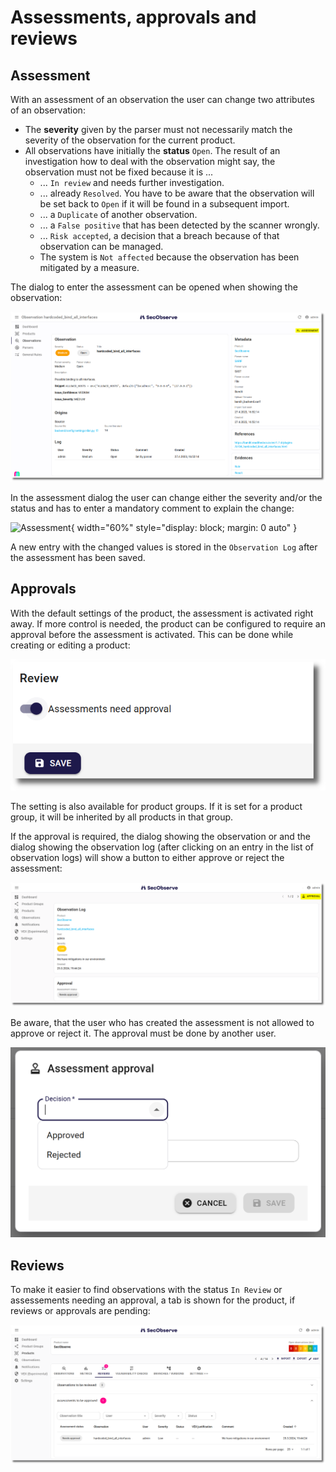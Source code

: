 # Assessments, approvals and reviews

## Assessment

With an assessment of an observation the user can change two attributes of an observation:

* The **severity** given by the parser must not necessarily match the severity of the observation for the current product.
* All observations have initially the **status** `Open`. The result of an investigation how to deal with the observation might say, the observation must not be fixed because it is ...
    * ... `In review` and needs further investigation.
    * ... already `Resolved`. You have to be aware that the observation will be set back to `Open` if it will be found in a subsequent import.
    * ... a `Duplicate` of another observation.
    * ... a `False positive` that has been detected by the scanner wrongly.
    * ... `Risk accepted`, a decision that a breach because of that observation can be managed.
    * The system is `Not affected` because the observation has been mitigated by a measure.

The dialog to enter the assessment can be opened when showing the observation: 

![Start assessment](../assets/images/screenshot_assessment_1.png)

In the assessment dialog the user can change either the severity and/or the status and has to enter a mandatory comment to explain the change:

![Assessment](../assets/images/screenshot_assessment_2.png){ width="60%" style="display: block; margin: 0 auto" }

A new entry with the changed values is stored in the `Observation Log` after the assessment has been saved.

## Approvals

With the default settings of the product, the assessment is activated right away. If more control is needed, the product can be configured to require an approval before the assessment is activated. This can be done while creating or editing a product:

![Assessments need approval](../assets/images/screenshot_assessments_need_approval.png)

The setting is also available for product groups. If it is set for a product group, it will be inherited by all products in that group.

If the approval is required, the dialog showing the observation or and the dialog showing the observation log (after clicking on an entry in the list of observation logs) will show a button to either approve or reject the assessment:

![Show observation log](../assets/images/screenshot_observation_log_show.png)

Be aware, that the user who has created the assessment is not allowed to approve or reject it. The approval must be done by another user.

![Assessment approval](../assets/images/screenshot_assessment_approval.png)

## Reviews

To make it easier to find observations with the status `In Review` or assessements needing an approval, a tab is shown for the product, if reviews or approvals are pending:

![Reviews tab](../assets/images/screenshot_reviews_tab.png)
